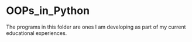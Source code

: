 # OOPs_in_Python
The programs in this folder are ones I am developing 
as part of my current educational experiences.
